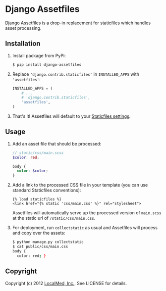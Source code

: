 Django Assetfiles
=================

Django Assetfiles is a drop-in replacement for staticfiles which handles asset processing.


Installation
------------

1. Install package from PyPi:

    ``` sh
    $ pip install django-assetfiles
    ```

2. Replace `'django.contrib.staticfiles'` in `INSTALLED_APPS` with `'assetfiles'`:

    ``` python
    INSTALLED_APPS = (
        # ...
        # 'django.contrib.staticfiles',
        'assetfiles',
    )
    ```

3. That's it! Assetfiles will default to your [Staticfiles settings](https://docs.djangoproject.com/en/dev/ref/contrib/staticfiles/).


Usage
-----

1. Add an asset file that should be processed:

     ``` scss
     // static/css/main.scss
     $color: red;

     body {
       color: $color;
     }
     ```

2. Add a link to the processed CSS file in your template (you can use standard Staticfiles conventions):

    ``` html+django
    {% load staticfiles %}
    <link href="{% static 'css/main.css' %}" rel="stylesheet">
    ```

    Assetfiles will automatically serve up the processed version of `main.scss` at the static url of `/static/css/main.css`.

3. For deployment, run `collectstatic` as usual and Assetfiles will process and copy over the assets:

    ``` sh
    $ python manage.py collectstatic
    $ cat public/css/main.css
    body {
      color: red; }
    ```


Copyright
---------

Copyright (c) 2012 [LocalMed, Inc.](http://localmed.com). See LICENSE for details.
